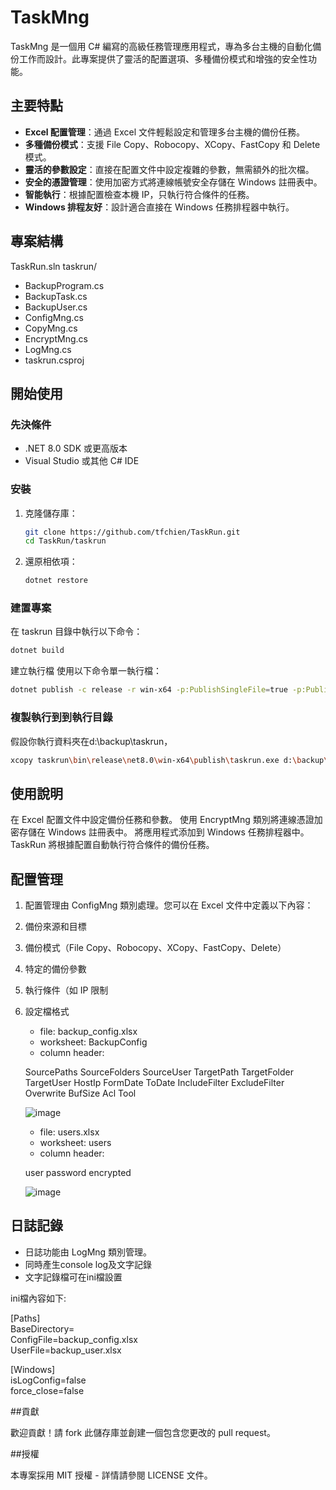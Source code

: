 # TaskMng
TaskMng 是一個用 C# 編寫的高級任務管理應用程式，專為多台主機的自動化備份工作而設計。此專案提供了靈活的配置選項、多種備份模式和增強的安全性功能。

## 主要特點

- **Excel 配置管理**：通過 Excel 文件輕鬆設定和管理多台主機的備份任務。
- **多種備份模式**：支援 File Copy、Robocopy、XCopy、FastCopy 和 Delete 模式。
- **靈活的參數設定**：直接在配置文件中設定複雜的參數，無需額外的批次檔。
- **安全的憑證管理**：使用加密方式將連線帳號安全存儲在 Windows 註冊表中。
- **智能執行**：根據配置檢查本機 IP，只執行符合條件的任務。
- **Windows 排程友好**：設計適合直接在 Windows 任務排程器中執行。

## 專案結構

TaskRun.sln 
taskrun/ 
- BackupProgram.cs 
- BackupTask.cs 
- BackupUser.cs 
- ConfigMng.cs 
- CopyMng.cs 
- EncryptMng.cs 
- LogMng.cs 
- taskrun.csproj

## 開始使用

### 先決條件

- .NET 8.0 SDK 或更高版本
- Visual Studio 或其他 C# IDE

### 安裝

1. 克隆儲存庫：
    ```sh
    git clone https://github.com/tfchien/TaskRun.git
    cd TaskRun/taskrun
    ```

2. 還原相依項：
    ```sh
    dotnet restore
    ```

### 建置專案

在 taskrun 目錄中執行以下命令：

```sh
dotnet build
```

建立執行檔
使用以下命令單一執行檔：

```sh
dotnet publish -c release -r win-x64 -p:PublishSingleFile=true -p:PublishTrimmed=true
```
### 複製執行到到執行目錄

假設你執行資料夾在d:\backup\taskrun，

```sh
xcopy taskrun\bin\release\net8.0\win-x64\publish\taskrun.exe d:\backup\taskrun /E /H /Y
```

## 使用說明

在 Excel 配置文件中設定備份任務和參數。
使用 EncryptMng 類別將連線憑證加密存儲在 Windows 註冊表中。
將應用程式添加到 Windows 任務排程器中。
TaskRun 將根據配置自動執行符合條件的備份任務。

## 配置管理

 1. 配置管理由 ConfigMng 類別處理。您可以在 Excel 文件中定義以下內容：
 
 2. 備份來源和目標
 
 3. 備份模式（File Copy、Robocopy、XCopy、FastCopy、Delete）
 
 4. 特定的備份參數
 
 5. 執行條件（如 IP 限制 

 6. 設定檔格式
    - file: backup_config.xlsx
    - worksheet: BackupConfig
    - column header:
      
    SourcePaths	SourceFolders	SourceUser	TargetPath	TargetFolder	TargetUser	HostIp	FormDate	ToDate	IncludeFilter	ExcludeFilter	Overwrite	BufSize	Acl	Tool

    ![image](https://github.com/user-attachments/assets/4e1058d3-4fe4-4d71-8272-21f105a6d7ec)


    - file: users.xlsx
    - worksheet: users
    - column header:
      
    user	password	encrypted

    ![image](https://github.com/user-attachments/assets/27d86c53-9588-445f-b17a-d78edc2fbcbe)

## 日誌記錄
 - 日誌功能由 LogMng 類別管理。
 - 同時產生console log及文字記錄
 - 文字記錄檔可在ini檔設置

  ini檔內容如下:
  
  [Paths]    
    BaseDirectory=  
    ConfigFile=backup_config.xlsx  
    UserFile=backup_user.xlsx

  [Windows]    
    isLogConfig=false    
    force_close=false


##貢獻

  歡迎貢獻！請 fork 此儲存庫並創建一個包含您更改的 pull request。

##授權

  本專案採用 MIT 授權 - 詳情請參閱 LICENSE 文件。
